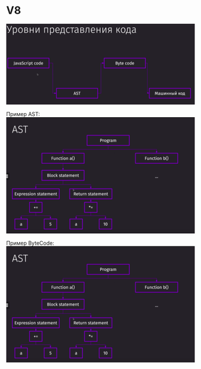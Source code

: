 # V8

![](../public/stepsV8.png)

Пример AST:
![](../public/exampleAST.png)

Пример ByteCode:
![](../public/exampleAST.png)